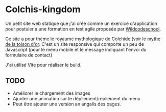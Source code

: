 <!-- # Colchis-kingdom

A simple HTML/CSS static website I create as an exercice to apply to a [Wildcodeschool](https://www.wildcodeschool.com/) course on agile testing and test automation.
It's a responsive website and there is an JS alert to indicate that the contact form message has been send when the user clicks on the submit button.
This project uses GULP for all the build tasks (SCSS transformation,assets minification and creation of a clean URLs structure).

## TODO

Add an animation when the responsive menu appears on small screens, maybe create an english translated version of the website in a subfolder
-->

# Colchis-kingdom

Un petit site web statique que j'ai crée comme un exercice d'application pour postuler à une formation en test agile proposée par [Wildcodeschool](https://www.wildcodeschool.com/).

Ce site a pour thème le royaume mythologique de Colchide (voir le [mythe de la toison d'or](https://fr.wikipedia.org/wiki/Toison_d%27or). C'est un site responsive qui comporte un peu de Javascript (pour le menu mobile et le message indiquant l'envoi du formulaire de contact)

J'ai utilisé Vite pour réaliser le build.

## TODO

- Améliorer le chargement des images
- Ajouter une animation sur le dépliement/repliement du menu
- Peut être ajouter une version an angalis des pages.
